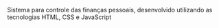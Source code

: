 Sistema para controle das finanças pessoais, desenvolvido utilizando as tecnologias HTML, CSS e JavaScript